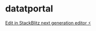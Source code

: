 # datatportal

[Edit in StackBlitz next generation editor ⚡️](https://stackblitz.com/~/github.com/cgavidia0362/datatportal)
